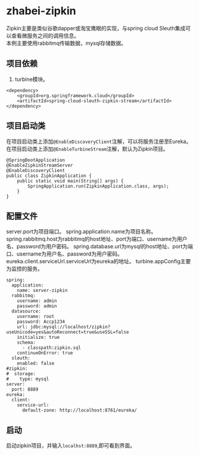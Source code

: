 # zhabei-zipkin
Zipkin主要是类似谷歌dapper或淘宝鹰眼的实现，与spring cloud Sleuth集成可以查看微服务之间的调用信息。  
本例主要使用rabbitmq传输数据，mysql存储数据。

## 项目依赖
1. turbine模块。
```
<dependency>
    <groupId>org.springframework.cloud</groupId>
    <artifactId>spring-cloud-sleuth-zipkin-stream</artifactId>
</dependency>
```

## 项目启动类
在项目启动类上添加`@EnableDiscoveryClient`注解，可以将服务注册至Eureka。  
在项目启动类上添加`@EnableTurbineStream`注解，默认为Zipkin项目。  
```
@SpringBootApplication
@EnableZipkinStreamServer
@EnableDiscoveryClient
public class ZipkinApplication {
    public static void main(String[] args) {
        SpringApplication.run(ZipkinApplication.class, args);
    }
}
```


## 配置文件
server.port为项目端口。
spring.application.name为项目名称。
spring.rabbitmq.host为rabbitmq的host地址、port为端口、username为用户名、password为用户密码。
spring.database.url为mysql的host地址、port为端口、username为用户名、password为用户密码。
eureka.client.serviceUrl.serviceUrl为eureka的地址。
turbine.appConfig主要为监控的服务。
```
spring:
  application:
    name: server-zipkin
  rabbitmq:
    username: admin
    password: admin
  datasource:
    username: root
    password: Accp1234
    url: jdbc:mysql://localhost/zipkin?useUnicode=yes&autoReconnect=true&useSSL=false
    initialize: true
    schema:
      - classpath:zipkin.sql
    continueOnError: true
  sleuth:
    enabled: false
#zipkin:
#  storage:
#    type: mysql
server:
  port: 8889
eureka:
  client:
    service-url:
      default-zone: http://localhost:8761/eureka/
```

## 启动
启动zipkin项目，并输入`localhst:8889`,即可看到界面。  

